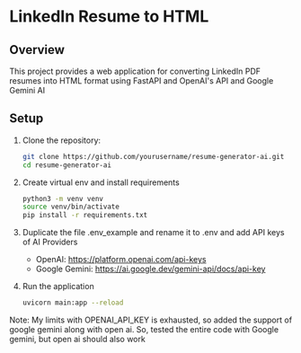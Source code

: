 # LinkedIn Resume to HTML

## Overview

This project provides a web application for converting LinkedIn PDF resumes into HTML format using FastAPI and OpenAI's API and Google Gemini AI

## Setup

1. Clone the repository:

   ```bash
   git clone https://github.com/yourusername/resume-generator-ai.git
   cd resume-generator-ai
   ```

2. Create virtual env and install requirements
    ```bash
    python3 -m venv venv
    source venv/bin/activate
    pip install -r requirements.txt 
    ```

3. Duplicate the file .env_example and rename it to .env and add API keys of AI Providers
    - OpenAI: https://platform.openai.com/api-keys
    - Google Gemini: https://ai.google.dev/gemini-api/docs/api-key

3. Run the application
    ```bash
    uvicorn main:app --reload
    ```

Note: My limits with OPENAI_API_KEY is exhausted, so added the support of google gemini along with open ai. So, tested the entire code with Google gemini, but open ai should also work
